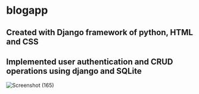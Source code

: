 # blogapp

## Created with Django framework of python, HTML and CSS
## Implemented user authentication and CRUD operations using django and SQLite
![Screenshot (165)](https://github.com/Prioma09/blogapp/assets/91005190/bc4c8b70-5b12-4b3e-b79d-306d6b0a820b)
